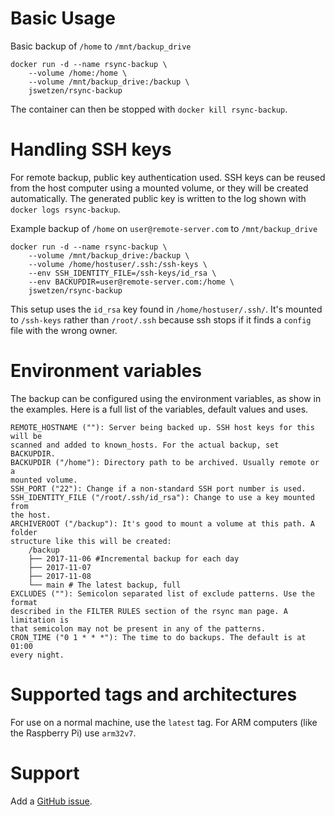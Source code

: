 # Basic Usage

Basic backup of `/home` to `/mnt/backup_drive`

    docker run -d --name rsync-backup \
        --volume /home:/home \
        --volume /mnt/backup_drive:/backup \
        jswetzen/rsync-backup

The container can then be stopped with `docker kill rsync-backup`.

# Handling SSH keys

For remote backup, public key authentication used. SSH keys can be reused from
the host computer using a mounted volume, or they will be created automatically.
The generated public key is written to the log shown with `docker logs rsync-backup`.

Example backup of `/home` on `user@remote-server.com` to `/mnt/backup_drive`

    docker run -d --name rsync-backup \
        --volume /mnt/backup_drive:/backup \
        --volume /home/hostuser/.ssh:/ssh-keys \
        --env SSH_IDENTITY_FILE=/ssh-keys/id_rsa \
        --env BACKUPDIR=user@remote-server.com:/home \
        jswetzen/rsync-backup

This setup uses the `id_rsa` key found in `/home/hostuser/.ssh/`. It's mounted
to `/ssh-keys` rather than `/root/.ssh` because ssh stops if it finds a `config`
file with the wrong owner.

# Environment variables

The backup can be configured using the environment variables, as show in the
examples. Here is a full list of the variables, default values and uses.

    REMOTE_HOSTNAME (""): Server being backed up. SSH host keys for this will be
    scanned and added to known_hosts. For the actual backup, set BACKUPDIR.
    BACKUPDIR ("/home"): Directory path to be archived. Usually remote or a
    mounted volume.
    SSH_PORT ("22"): Change if a non-standard SSH port number is used.
    SSH_IDENTITY_FILE ("/root/.ssh/id_rsa"): Change to use a key mounted from
    the host.
    ARCHIVEROOT ("/backup"): It's good to mount a volume at this path. A folder
    structure like this will be created:
        /backup
        ├── 2017-11-06 #Incremental backup for each day
        ├── 2017-11-07
        ├── 2017-11-08
        └── main # The latest backup, full
    EXCLUDES (""): Semicolon separated list of exclude patterns. Use the format
    described in the FILTER RULES section of the rsync man page. A limitation is
    that semicolon may not be present in any of the patterns.
    CRON_TIME ("0 1 * * *"): The time to do backups. The default is at 01:00
    every night.

# Supported tags and architectures

For use on a normal machine, use the `latest` tag.
For ARM computers (like the Raspberry Pi) use `arm32v7`.

# Support

Add a [GitHub issue](https://github.com/jswetzen/docker-rsync-backup/issues).
